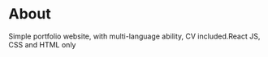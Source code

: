 # About

Simple portfolio website, with multi-language ability, CV included.React JS, CSS and HTML only
